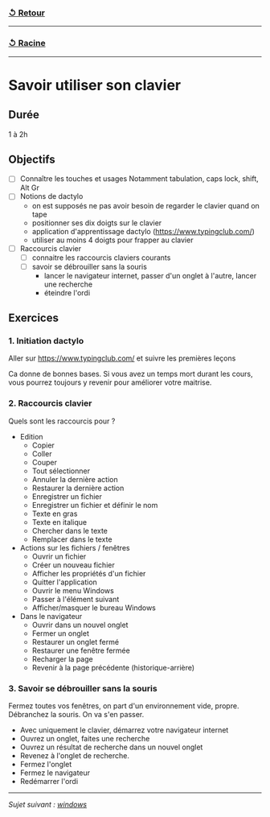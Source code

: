 ### [↺ Retour](../README.MD)
---
### [↺ Racine](../../../../README.MD)
---
# Savoir utiliser son clavier

## Durée 
1 à 2h

## Objectifs
- [ ] Connaître les touches et usages
    Notamment tabulation, caps lock, shift, Alt Gr
- [ ] Notions de dactylo
    - on est supposés ne pas avoir besoin de regarder le clavier quand on tape
    - positionner ses dix doigts sur le clavier
    - application d'apprentissage dactylo (https://www.typingclub.com/)
    - utiliser au moins 4 doigts pour frapper au clavier
- [ ] Raccourcis clavier
    - [ ] connaitre les raccourcis claviers courants
    - [ ] savoir se débrouiller sans la souris
        - lancer le navigateur internet, passer d'un onglet à l'autre, lancer une recherche
        - éteindre l'ordi


## Exercices
### 1. Initiation dactylo

Aller sur https://www.typingclub.com/ et suivre les premières leçons

Ca donne de bonnes bases. Si vous avez un temps mort durant les cours, vous pourrez toujours y revenir pour améliorer votre maitrise.

### 2. Raccourcis clavier

Quels sont les raccourcis pour ?

- Edition
    - Copier
    - Coller
    - Couper
    - Tout sélectionner
    - Annuler la dernière action
    - Restaurer la dernière action
    - Enregistrer un fichier
    - Enregistrer un fichier et définir le nom
    - Texte en gras
    - Texte en italique
    - Chercher dans le texte
    - Remplacer dans le texte
- Actions sur les fichiers / fenêtres
    - Ouvrir un fichier
    - Créer un nouveau fichier
    - Afficher les propriétés d'un fichier
    - Quitter l'application
    - Ouvrir le menu Windows
    - Passer à l'élément suivant
    - Afficher/masquer le bureau Windows
- Dans le navigateur
    - Ouvrir dans un nouvel onglet
    - Fermer un onglet
    - Restaurer un onglet fermé
    - Restaurer une fenêtre fermée
    - Recharger la page
    - Revenir à la page précédente (historique-arrière)


### 3. Savoir se débrouiller sans la souris

Fermez toutes vos fenêtres, on part d'un environnement vide, propre.
Débranchez la souris. On va s'en passer.

- Avec uniquement le clavier, démarrez votre navigateur internet
- Ouvrez un onglet, faites une recherche
- Ouvrez un résultat de recherche dans un nouvel onglet
- Revenez à l'onglet de recherche.
- Fermez l'onglet
- Fermez le navigateur
- Redémarrer l'ordi


---

*Sujet suivant : [windows](../windows/readme.md)*
